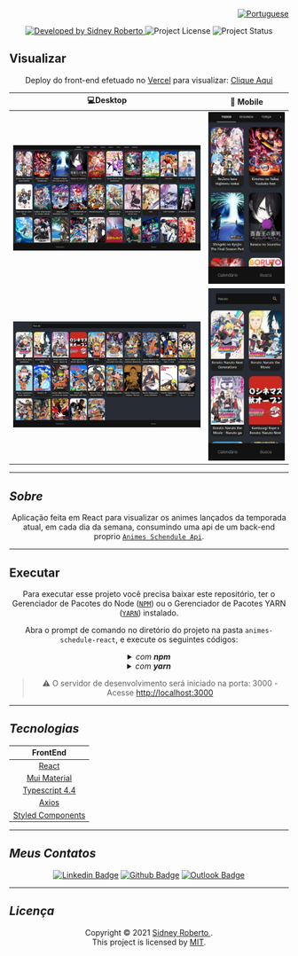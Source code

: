 <div align="right">

[![Portuguese](https://cdn-icons-png.flaticon.com/32/3022/3022546.png)](README.md)

</div>
<p align="center"> 
  <a href="https://github.com/SidneyRoberto9">
    <img alt="Developed by Sidney Roberto" src="https://img.shields.io/badge/Developer-Sidney_Roberto-%3498db?color=3498db&style=for-the-badge&label=Desenvolvedor">
  </a>  
  <img alt="Project License" src="https://img.shields.io/apm/l/vim-mode?style=for-the-badge&label=licen%C3%A7a"/>   
  <img alt="Project Status" src="https://img.shields.io/badge/Finalizado-498db?color=green&style=for-the-badge&label=Status">

## </p>

## **Visualizar**

<div align="center">

Deploy do front-end efetuado no [Vercel](https://vercel.com/) para visualizar: [Clique Aqui](https://animes-schedule-react.vercel.app/)

|                              :computer:Desktop                              |                              :iphone: Mobile                               |
| :-------------------------------------------------------------------------: | :------------------------------------------------------------------------: |
|  <kbd><img src=".github/previews/desktop-preview.png" alt="Tablet"/></kbd>  |  <kbd><img src=".github/previews/mobile-preview.png" alt="Mobile"/></kbd>  |
| <kbd><img src=".github/previews/desktop-preview-2.png" alt="Tablet"/></kbd> | <kbd><img src=".github/previews/mobile-preview-2.png" alt="Mobile"/></kbd> |

</div>
  
---
## _Sobre_

<div align="center">

Aplicação feita em React para visualizar os animes lançados da temporada atual, em cada dia da semana, consumindo uma api de um back-end proprio [`Animes Schendule Api`](https://github.com/SidneyRoberto9/animes-schedule-api).

---

</div>

</div>

## **Executar**

<div align="center">

Para executar esse projeto você precisa baixar este repositório, ter o Gerenciador de Pacotes do Node ([`NPM`](https://www.npmjs.com/get-npm)) ou o Gerenciador de Pacotes YARN ([`YARN`](https://yarnpkg.com/getting-started)) instalado.

Abra o prompt de comando no diretório do projeto na pasta <code>animes-schedule-react</code>, e execute os seguintes códigos:

<details>
  <summary><i>com <b>npm</b></i></summary>
  
  ```bash
  # Instalar dependências
  $ npm install ou npm i

# Iniciar o servidor de desenvolvimento

$ npm start

````

</details>

<details>
<summary><i>com <b>yarn</b></i></summary>

```bash
# Instalar dependências
$ yarn install

# Iniciar o servidor de desenvolvimento
$ yarn start

````

</details>

> ⚠️ O servidor de desenvolvimento será iniciado na porta: 3000 - Acesse <http://localhost:3000>

</div>

---

## _Tecnologias_

<div align="center">

|                      FrontEnd                       |
| :-------------------------------------------------: |
|         [React](https://pt-br.reactjs.org/)         |
|         [Mui Material](https://mui.com/pt/)         |
|  [Typescript 4.4](https://www.typescriptlang.org/)  |
|   [Axios](https://axios-http.com/ptbr/docs/intro)   |
| [Styled Components](https://styled-components.com/) |

</div>

---

## _Meus Contatos_

<div align="center">

[![Linkedin Badge](https://img.shields.io/badge/-Sidney_Roberto-blue?style=flat-square&logo=Linkedin&logoColor=white)](https://www.linkedin.com/in/sidney-roberto-147076145/)
[![Github Badge](https://img.shields.io/badge/-Sidney_Roberto-000?style=flat-square&logo=Github&logoColor=white)](https://github.com/SidneyRoberto9)
[![Outlook Badge](https://img.shields.io/badge/-Sidney_Roberto-0078d4?style=flat-square&logo=microsoft-outlook&logoColor=white)](mailto:sidneyrpsilva@gmail.com)

</div>

---

## _Licença_

<div align="center">

Copyright ©️ 2021 [ Sidney Roberto ](https://github.com/SidneyRoberto9).<br />
This project is licensed by [MIT](./LICENSE).

</div>
